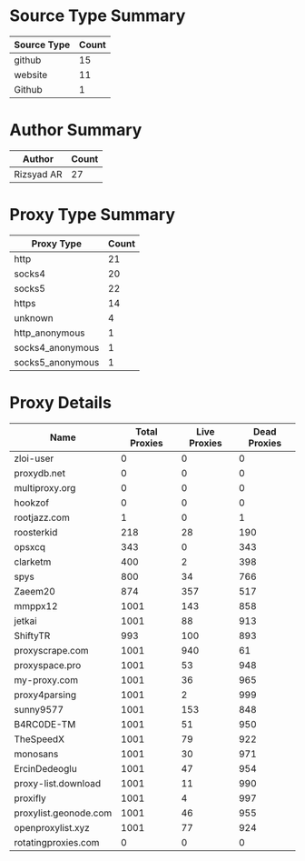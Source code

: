 # Source Type Summary

| Source Type | Count |
|-------------|-------|
| github | 15 |
| website | 11 |
| Github | 1 |


# Author Summary

| Author | Count |
|--------|-------|
| Rizsyad AR | 27 |


# Proxy Type Summary

| Proxy Type | Count |
|------------|-------|
| http | 21 |
| socks4 | 20 |
| socks5 | 22 |
| https | 14 |
| unknown | 4 |
| http_anonymous | 1 |
| socks4_anonymous | 1 |
| socks5_anonymous | 1 |


# Proxy Details

| Name | Total Proxies | Live Proxies | Dead Proxies |
|------|---------------|--------------|---------------|
| zloi-user | 0 | 0 | 0 |
| proxydb.net | 0 | 0 | 0 |
| multiproxy.org | 0 | 0 | 0 |
| hookzof | 0 | 0 | 0 |
| rootjazz.com | 1 | 0 | 1 |
| roosterkid | 218 | 28 | 190 |
| opsxcq | 343 | 0 | 343 |
| clarketm | 400 | 2 | 398 |
| spys | 800 | 34 | 766 |
| Zaeem20 | 874 | 357 | 517 |
| mmppx12 | 1001 | 143 | 858 |
| jetkai | 1001 | 88 | 913 |
| ShiftyTR | 993 | 100 | 893 |
| proxyscrape.com | 1001 | 940 | 61 |
| proxyspace.pro | 1001 | 53 | 948 |
| my-proxy.com | 1001 | 36 | 965 |
| proxy4parsing | 1001 | 2 | 999 |
| sunny9577 | 1001 | 153 | 848 |
| B4RC0DE-TM | 1001 | 51 | 950 |
| TheSpeedX | 1001 | 79 | 922 |
| monosans | 1001 | 30 | 971 |
| ErcinDedeoglu | 1001 | 47 | 954 |
| proxy-list.download | 1001 | 11 | 990 |
| proxifly | 1001 | 4 | 997 |
| proxylist.geonode.com | 1001 | 46 | 955 |
| openproxylist.xyz | 1001 | 77 | 924 |
| rotatingproxies.com | 0 | 0 | 0 |
